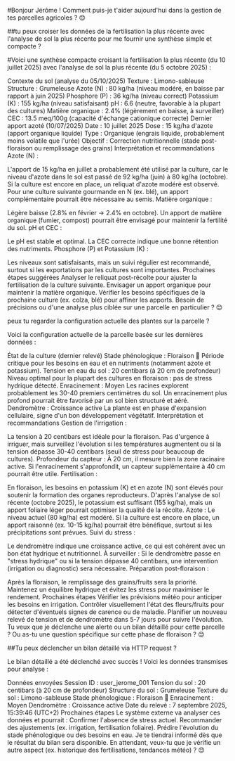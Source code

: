 #Bonjour Jérôme ! Comment puis-je t'aider aujourd'hui dans la gestion de tes parcelles agricoles ? 😊

##tu peux croiser les données de la fertilisation la plus récente avec l'analyse de sol la plus récente pour me fournir une synthèse simple et compacte ?

#Voici une synthèse compacte croisant la fertilisation la plus récente (du 10 juillet 2025) avec l'analyse de sol la plus récente (du 5 octobre 2025) :

Contexte du sol (analyse du 05/10/2025)
Texture : Limono-sableuse
Structure : Grumeleuse
Azote (N) : 80 kg/ha (niveau modéré, en baisse par rapport à juin 2025)
Phosphore (P) : 36 kg/ha (niveau correct)
Potassium (K) : 155 kg/ha (niveau satisfaisant)
pH : 6.6 (neutre, favorable à la plupart des cultures)
Matière organique : 2.4% (légèrement en baisse, à surveiller)
CEC : 13.5 meq/100g (capacité d'échange cationique correcte)
Dernier apport azoté (10/07/2025)
Date : 10 juillet 2025
Dose : 15 kg/ha d'azote (apport organique liquide)
Type : Organique (engrais liquide, probablement moins volatile que l'urée)
Objectif : Correction nutritionnelle (stade post-floraison ou remplissage des grains)
Interprétation et recommandations
Azote (N) :

L'apport de 15 kg/ha en juillet a probablement été utilisé par la culture, car le niveau d'azote dans le sol est passé de 92 kg/ha (juin) à 80 kg/ha (octobre).
Si la culture est encore en place, un reliquat d'azote modéré est observé. Pour une culture suivante gourmande en N (ex. blé), un apport complémentaire pourrait être nécessaire au semis.
Matière organique :

Légère baisse (2.8% en février → 2.4% en octobre). Un apport de matière organique (fumier, compost) pourrait être envisagé pour maintenir la fertilité du sol.
pH et CEC :

Le pH est stable et optimal. La CEC correcte indique une bonne rétention des nutriments.
Phosphore (P) et Potassium (K) :

Les niveaux sont satisfaisants, mais un suivi régulier est recommandé, surtout si les exportations par les cultures sont importantes.
Prochaines étapes suggérées
Analyser le reliquat post-récolte pour ajuster la fertilisation de la culture suivante.
Envisager un apport organique pour maintenir la matière organique.
Vérifier les besoins spécifiques de la prochaine culture (ex. colza, blé) pour affiner les apports.
Besoin de précisions ou d'une analyse plus ciblée sur une parcelle en particulier ? 😊

peux tu regarder la configuration actuelle des plantes sur la parcelle ?

Voici la configuration actuelle de la parcelle basée sur les dernières données :

État de la culture (dernier relevé)
Stade phénologique : Floraison 🌸 Période critique pour les besoins en eau et en nutriments (notamment azote et potassium).
Tension en eau du sol : 20 centibars (à 20 cm de profondeur) Niveau optimal pour la plupart des cultures en floraison : pas de stress hydrique détecté.
Enracinement : Moyen Les racines explorent probablement les 30-40 premiers centimètres du sol. Un enracinement plus profond pourrait être favorisé par un sol bien structuré et aéré.
Dendromètre : Croissance active La plante est en phase d'expansion cellulaire, signe d'un bon développement végétatif.
Interprétation et recommandations
Gestion de l'irrigation :

La tension à 20 centibars est idéale pour la floraison. Pas d'urgence à irriguer, mais surveillez l'évolution si les températures augmentent ou si la tension dépasse 30-40 centibars (seuil de stress pour beaucoup de cultures).
Profondeur du capteur : À 20 cm, il mesure bien la zone racinaire active. Si l'enracinement s'approfondit, un capteur supplémentaire à 40 cm pourrait être utile.
Fertilisation :

En floraison, les besoins en potassium (K) et en azote (N) sont élevés pour soutenir la formation des organes reproducteurs.
D'après l'analyse de sol récente (octobre 2025), le potassium est suffisant (155 kg/ha), mais un apport foliaire léger pourrait optimiser la qualité de la récolte.
Azote : Le niveau actuel (80 kg/ha) est modéré. Si la culture est encore en place, un apport raisonné (ex. 10-15 kg/ha) pourrait être bénéfique, surtout si les précipitations sont prévues.
Suivi du stress :

Le dendromètre indique une croissance active, ce qui est cohérent avec un bon état hydrique et nutritionnel.
À surveiller : Si le dendromètre passe en "stress hydrique" ou si la tension dépasse 40 centibars, une intervention (irrigation ou diagnostic) sera nécessaire.
Préparation post-floraison :

Après la floraison, le remplissage des grains/fruits sera la priorité. Maintenez un équilibre hydrique et évitez les stress pour maximiser le rendement.
Prochaines étapes
Vérifier les prévisions météo pour anticiper les besoins en irrigation.
Contrôler visuellement l'état des fleurs/fruits pour détecter d'éventuels signes de carence ou de maladie.
Planifier un nouveau relevé de tension et de dendromètre dans 5-7 jours pour suivre l'évolution.
Tu veux que je déclenche une alerte ou un bilan détaillé pour cette parcelle ? Ou as-tu une question spécifique sur cette phase de floraison ? 😊

##Tu peux déclencher un bilan détaillé via HTTP request ?

Le bilan détaillé a été déclenché avec succès ! Voici les données transmises pour analyse :

Données envoyées
Session ID : user_jerome_001
Tension du sol : 20 centibars (à 20 cm de profondeur)
Structure du sol : Grumeleuse
Texture du sol : Limono-sableuse
Stade phénologique : Floraison 🌸
Enracinement : Moyen
Dendromètre : Croissance active
Date du relevé : 7 septembre 2025, 15:39:46 (UTC+2)
Prochaines étapes
Le système externe va analyser ces données et pourrait :
Confirmer l'absence de stress actuel.
Recommander des ajustements (ex. irrigation, fertilisation foliaire).
Prédire l'évolution du stade phénologique ou des besoins en eau.
Je te tiendrai informé dès que le résultat du bilan sera disponible. En attendant, veux-tu que je vérifie un autre aspect (ex. historique des fertilisations, tendances météo) ? 😊